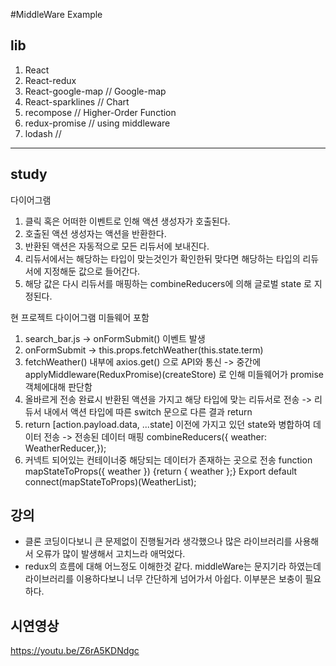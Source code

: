 #MiddleWare Example

## lib
1. React
2. React-redux 
3. React-google-map // Google-map
4. React-sparklines // Chart
5. recompose // Higher-Order Function
6. redux-promise // using middleware
7. lodash // 

---

## study

다이어그램
1. 클릭 혹은 어떠한 이벤트로 인해 액션 생성자가 호출된다.
2. 호출된 액션 생성자는 액션을 반환한다.
3. 반환된 액션은 자동적으로 모든 리듀서에 보내진다.
4. 리듀서에서는 해당하는 타입이 맞는것인가 확인한뒤 맞다면 해당하는 타입의 리듀서에 지정해둔 값으로 들어간다.
5. 해당 값은 다시 리듀서를 매핑하는 combineReducers에 의해 글로벌 state 로 지정된다.

현 프로젝트 다이어그램 미들웨어 포함
1. search_bar.js -> onFormSubmit() 이벤트 발생
2. onFormSubmit -> this.props.fetchWeather(this.state.term) 
3. fetchWeather() 내부에 axios.get() 으로 API와 통신 -> 중간에 applyMiddleware(ReduxPromise)(createStore) 로 인해 미들웨어가 promise 객체에대해 판단함 
4. 올바르게 전송 완료시 반환된 액션을 가지고 해당 타입에 맞는 리듀서로 전송 -> 리듀서 내에서 액션 타입에 따른 switch 문으로 다른 결과 return 
5. return [action.payload.data, ...state] 이전에 가지고 있던 state와 병합하여 데이터 전송 -> 전송된 데이터 매핑 combineReducers({  weather: WeatherReducer,});
6. 커넥트 되어있는 컨테이너중 해당되는 데이터가 존재하는 곳으로 전송 function mapStateToProps({ weather }) {return { weather };} Export default connect(mapStateToProps)(WeatherList);

## 강의
- 클론 코딩이다보니 큰 문제없이 진행될거라 생각했으나 많은 라이브러리를 사용해서 오류가 많이 발생해서 고치느라 애먹었다.
- redux의 흐름에 대해 어느정도 이해한것 같다. middleWare는 문지기라 하였는데 라이브러리를 이용하다보니 너무 간단하게 넘어가서 아쉽다. 이부분은 보충이 필요하다.

## 시연영상 
https://youtu.be/Z6rA5KDNdgc


